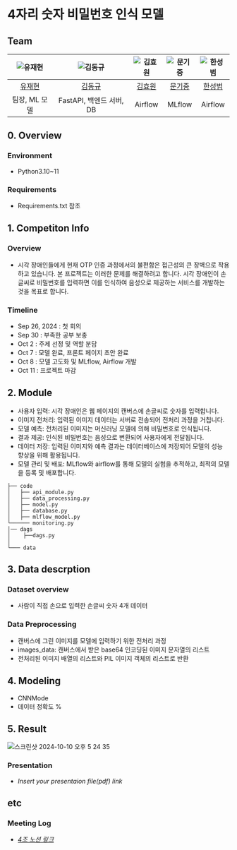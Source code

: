 # 4자리 숫자 비밀번호 인식 모델
## Team

| ![유재현](https://avatars.githubusercontent.com/u/156163982?v=4) | ![김동규](https://avatars.githubusercontent.com/u/156163982?v=4) | ![김효원](https://avatars.githubusercontent.com/u/156163982?v=4) | ![문기중](https://avatars.githubusercontent.com/u/156163982?v=4) | ![한성범](https://avatars.githubusercontent.com/u/156163982?v=4) |
| :--------------------------------------------------------------: | :--------------------------------------------------------------: | :--------------------------------------------------------------: | :--------------------------------------------------------------: | :--------------------------------------------------------------: |
|            [유재현](https://github.com/hyeon3730)             |            [김동규](https://github.com/Lumiere001)             |            [김효원](https://github.com/hannakhw)             |            [문기중](https://github.com/provismoon)             |            [한성범](https://github.com/winterbeom)             |
|                            팀장, ML 모델                             |                            FastAPI, 백엔드 서버, DB                             |                            Airflow                             |                            MLflow                             |                            Airflow                             |

## 0. Overview
### Environment
- Python3.10~11
  

### Requirements
- Requirements.txt 참조

## 1. Competiton Info

### Overview

- 시각 장애인들에게 현재 OTP 인증 과정에서의 불편함은 접근성의 큰 장벽으로 작용하고 있습니다. 본 프로젝트는 이러한 문제를 해결하려고 합니다. 시각 장애인이 손글씨로 비밀번호를 입력하면 이를 인식하여 음성으로 제공하는 서비스를 개발하는 것을 목표로 합니다.


### Timeline

- Sep 26, 2024 : 첫 회의
- Sep 30 : 부족한 공부 보충 
- Oct 2 : 주제 선정 및 역할 분담
- Oct 7 : 모델 완료, 프론트 페이지 초안 완료
- Oct 8 : 모델 고도화 및 MLflow, Airflow 개발
- Oct 11 : 프로젝트 마감


## 2. Module

- 사용자 입력: 시각 장애인은 웹 페이지의 캔버스에 손글씨로 숫자를 입력합니다.
- 이미지 전처리: 입력된 이미지 데이터는 서버로 전송되어 전처리 과정을 거칩니다.
- 모델 예측: 전처리된 이미지는 머신러닝 모델에 의해 비밀번호로 인식됩니다.
- 결과 제공: 인식된 비밀번호는 음성으로 변환되어 사용자에게 전달됩니다.
- 데이터 저장: 입력된 이미지와 예측 결과는 데이터베이스에 저장되어 모델의 성능 향상을 위해 활용됩니다.
- 모델 관리 및 배포: MLflow와 airflow를 통해 모델의 실험을 추적하고, 최적의 모델을 등록 및 배포합니다.


```
├── code
│   ├── api_module.py
│   ├── data_processing.py
│   ├── model.py
│   ├── database.py
│   ├── mlflow_model.py
└────── monitoring.py
│── dags 
│    ├──dags.py
│
└─── data

```

## 3. Data descrption

### Dataset overview

- 사람이 직접 손으로 입력한 손글씨 숫자 4개 데이터

### Data Preprocessing

- 캔버스에 그린 이미지를 모델에 입력하기 위한 전처리 과정
- images_data: 캔버스에서 받은 base64 인코딩된 이미지 문자열의 리스트
- 전처리된 이미지 배열의 리스트와 PIL 이미지 객체의 리스트로 반환

## 4. Modeling

- CNNMode
- 데이터 정확도 %


## 5. Result

![스크린샷 2024-10-10 오후 5 24 35](https://github.com/user-attachments/assets/27f7befb-18e2-45c3-8eae-c90082fef366)


### Presentation

- _Insert your presentaion file(pdf) link_

## etc

### Meeting Log

- [_4조 노션 링크_](https://www.notion.so/4-558866cebfc14b4f87864a9f4cc46c84)

